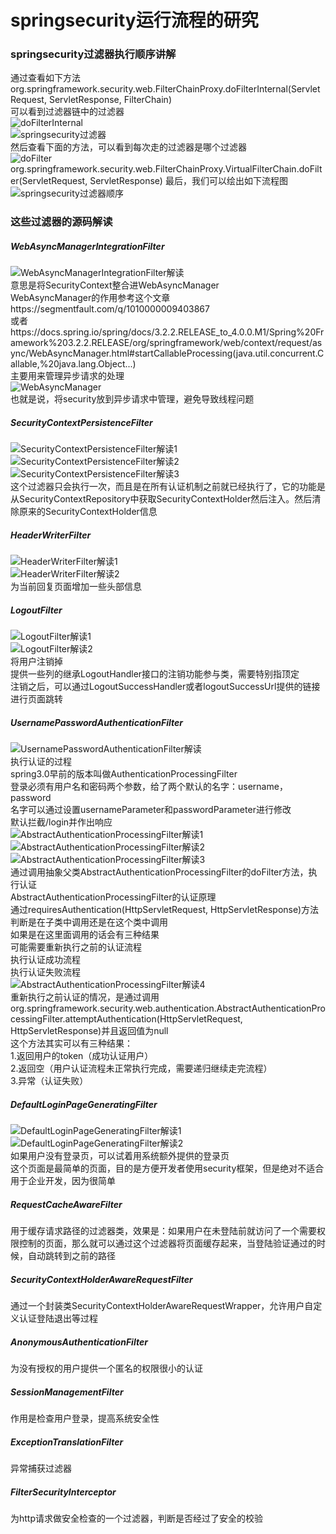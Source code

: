 # springsecurity运行流程的研究  
### springsecurity过滤器执行顺序讲解  
通过查看如下方法  
org.springframework.security.web.FilterChainProxy.doFilterInternal(ServletRequest, ServletResponse, FilterChain)  
可以看到过滤器链中的过滤器  
![doFilterInternal](../image/doFilterInternal.png)  
![springsecurity过滤器](../image/springsecurity过滤器.png)  
然后查看下面的方法，可以看到每次走的过滤器是哪个过滤器  
![doFilter](../image/doFilter.png)  
org.springframework.security.web.FilterChainProxy.VirtualFilterChain.doFilter(ServletRequest, ServletResponse)
最后，我们可以绘出如下流程图  
![springsecurity过滤器顺序](../image/springsecurity过滤器顺序.png)  
### 这些过滤器的源码解读  
##### WebAsyncManagerIntegrationFilter  
![WebAsyncManagerIntegrationFilter解读](../image/WebAsyncManagerIntegrationFilter解读.png)  
意思是将SecurityContext整合进WebAsyncManager  
WebAsyncManager的作用参考这个文章https://segmentfault.com/q/1010000009403867  
或者https://docs.spring.io/spring/docs/3.2.2.RELEASE_to_4.0.0.M1/Spring%20Framework%203.2.2.RELEASE/org/springframework/web/context/request/async/WebAsyncManager.html#startCallableProcessing(java.util.concurrent.Callable,%20java.lang.Object...)  
主要用来管理异步请求的处理  
![WebAsyncManager](../image/WebAsyncManager.png)  
也就是说，将security放到异步请求中管理，避免导致线程问题  
##### SecurityContextPersistenceFilter  
![SecurityContextPersistenceFilter解读1](../image/SecurityContextPersistenceFilter解读1.png)  
![SecurityContextPersistenceFilter解读2](../image/SecurityContextPersistenceFilter解读2.png)  
![SecurityContextPersistenceFilter解读3](../image/SecurityContextPersistenceFilter解读3.png)  
这个过滤器只会执行一次，而且是在所有认证机制之前就已经执行了，它的功能是  
从SecurityContextRepository中获取SecurityContextHolder然后注入。然后清除原来的SecurityContextHolder信息  
##### HeaderWriterFilter  
![HeaderWriterFilter解读1](../image/HeaderWriterFilter解读1.png)  
![HeaderWriterFilter解读2](../image/HeaderWriterFilter解读2.png)  
为当前回复页面增加一些头部信息  
##### LogoutFilter  
![LogoutFilter解读1](../image/LogoutFilter解读1.png)  
![LogoutFilter解读2](../image/LogoutFilter解读2.png)  
将用户注销掉  
提供一些列的继承LogoutHandler接口的注销功能参与类，需要特别指顶定  
注销之后，可以通过LogoutSuccessHandler或者logoutSuccessUrl提供的链接进行页面跳转  
##### UsernamePasswordAuthenticationFilter  
![UsernamePasswordAuthenticationFilter解读](../image/UsernamePasswordAuthenticationFilter解读.png)  
执行认证的过程  
spring3.0早前的版本叫做AuthenticationProcessingFilter  
登录必须有用户名和密码两个参数，给了两个默认的名字：username，password  
名字可以通过设置usernameParameter和passwordParameter进行修改  
默认拦截/login并作出响应  
![AbstractAuthenticationProcessingFilter解读1](../image/AbstractAuthenticationProcessingFilter解读1.png)  
![AbstractAuthenticationProcessingFilter解读2](../image/AbstractAuthenticationProcessingFilter解读2.png)  
![AbstractAuthenticationProcessingFilter解读3](../image/AbstractAuthenticationProcessingFilter解读3.png)  
通过调用抽象父类AbstractAuthenticationProcessingFilter的doFilter方法，执行认证  
AbstractAuthenticationProcessingFilter的认证原理  
通过requiresAuthentication(HttpServletRequest, HttpServletResponse)方法判断是在子类中调用还是在这个类中调用  
如果是在这里面调用的话会有三种结果  
可能需要重新执行之前的认证流程  
执行认证成功流程  
执行认证失败流程  
![AbstractAuthenticationProcessingFilter解读4](../image/AbstractAuthenticationProcessingFilter解读4.png)  
重新执行之前认证的情况，是通过调用org.springframework.security.web.authentication.AbstractAuthenticationProcessingFilter.attemptAuthentication(HttpServletRequest, HttpServletResponse)并且返回值为null  
这个方法其实可以有三种结果：  
1.返回用户的token（成功认证用户）  
2.返回空（用户认证流程未正常执行完成，需要递归继续走完流程）  
3.异常（认证失败）  
##### DefaultLoginPageGeneratingFilter  
![DefaultLoginPageGeneratingFilter解读1](../image/DefaultLoginPageGeneratingFilter解读1.png)  
![DefaultLoginPageGeneratingFilter解读2](../image/DefaultLoginPageGeneratingFilter解读2.png)  
如果用户没有登录页，可以试着用系统额外提供的登录页  
这个页面是最简单的页面，目的是方便开发者使用security框架，但是绝对不适合用于企业开发，因为很简单  
##### RequestCacheAwareFilter  
用于缓存请求路径的过滤器类，效果是：如果用户在未登陆前就访问了一个需要权限控制的页面，那么就可以通过这个过滤器将页面缓存起来，当登陆验证通过的时候，自动跳转到之前的路径  
##### SecurityContextHolderAwareRequestFilter  
通过一个封装类SecurityContextHolderAwareRequestWrapper，允许用户自定义认证登陆退出等过程  
##### AnonymousAuthenticationFilter  
为没有授权的用户提供一个匿名的权限很小的认证  
##### SessionManagementFilter  
作用是检查用户登录，提高系统安全性  
##### ExceptionTranslationFilter  
异常捕获过滤器  
##### FilterSecurityInterceptor  
为http请求做安全检查的一个过滤器，判断是否经过了安全的校验  
